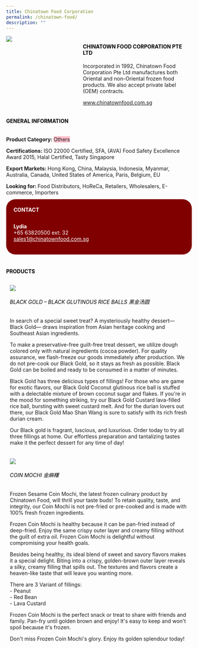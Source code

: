 ```yaml
--- 
title: Chinatown Food Corporation 
permalink: /chinatown-food/ 
description: ""
--- 
```

<div class="flex-paragraph"> 
<p style="text-transform: uppercase">
</p> 
</div> 
<div style="display: flex; flex-wrap: wrap;" class="flex-container"> 
<div style="flex: 1 1 40%; display: block;" class="card sgds">
<img src="https://drive.google.com/uc?export=download&amp;id=1x474ItVbOIj4SXVIxCZl9hDbt5UaiN9x">
</div> 
<div style="flex: 1 1 58%; display: block; margin-left: 3px" class="card-sgds"> 
<h4 style="text-transform: uppercase; color: black;">
<b>Chinatown Food Corporation Pte Ltd
</b>
</h4> 
<p>Incorporated in 1992, Chinatown Food Corporation Pte Ltd manufactures both Oriental and non-Oriental frozen food products. We also accept private label (OEM) contracts.
</p> 
<p>
<a target="_blank" href="https://www.chinatownfood.com.sg">www.chinatownfood.com.sg
</a>
</p> 
</div> 
</div> 
<h4 style="text-transform: uppercase; color: black;">
<b>General Information
</b>
</h4> 
<div style="display: flex; flex-wrap: wrap;" class="flex-container"> 
<div style="flex: 1 1 65%; display: block; align-self: stretch" class="card sgds"> 
<div class="flex-paragraph"> 
<p>
<b>Product Category: 
</b>
<span style="background-color: pink; border-radius: 10 px;">Others
</span>
</p> 
<p>
<b>Certifications: 
</b>ISO 22000 Certified, SFA, (AVA) Food Safety Excellence Award 2015, Halal Certified, Tasty Singapore
</p> 
<p>
<b>Export Markets: 
</b>Hong Kong, China, Malaysia, Indonesia, Myanmar, Australia, Canada, United States of America, Paris, Belgium, EU
</p> 
<p style="margin-bottom: 10px;">
<b>Looking for: 
</b>Food Distributors, HoReCa, Retailers, Wholesalers, E-commerce, Importers
</p> 
</div> 
</div> 
<div style="flex: 1 1 35%; padding: 10px; display: block; background-color: maroon; border-radius: 25px; align-self: center;" class="card sgds"> 
<h4 style="color: white; margin-top: 10px; margin-left: 10px;">CONTACT
</h4> 
<div class="flex-paragraph"> 
<p style="padding: 10px; color: white;"> 
<b>Lydia
</b>
<br>+65 63820500 ext: 32
<br> 
<a style="color: white;" href="mailto:sales1@chinatownfood.com.sg">sales1@chinatownfood.com.sg
</a> 
</p> 
</div> 
</div> 
</div> 
<br> 
<h4 style="text-transform: uppercase; color: black;">
<b>products
</b>
</h4> 
<div style="display: flex; flex-wrap: wrap;"> 
<div style="flex: 1 1 47%; margin: 10px; display: block;" class="card sgds"> 
<div style="display: block;" class="flex-image">
<img src="https://drive.google.com/uc?export=download&amp;id=1KwA4VS2hOyrGhUYdztC3H5s6dw6njSrk">
</div> 
<div class="flex-paragraph"> 
<h6 style="text-transform: uppercase; color: black;">Black Gold – Black Glutinous Rice Balls 黑金汤圆
</h6> 
<p>In search of a special sweet treat? A mysteriously healthy dessert— Black Gold— draws inspiration from Asian heritage cooking and Southeast Asian ingredients.
</p> 
<p>To make a preservative-free guilt-free treat dessert, we utilize dough colored only with natural ingredients (cocoa powder). For quality assurance, we flash-freeze our goods immediately after production. We do not pre-cook our Black Gold, so it stays as fresh as possible. Black Gold can be boiled and ready to be consumed in a matter of minutes.
</p> 
<p>Black Gold has three delicious types of fillings! For those who are game for exotic flavors, our Black Gold Coconut glutinous rice ball is stuffed with a delectable mixture of brown coconut sugar and flakes. If you're in the mood for something striking, try our Black Gold Custard lava-filled rice ball, bursting with sweet custard melt. And for the durian lovers out there, our Black Gold Mao Shan Wang is sure to satisfy with its rich fresh durian cream.
</p> 
<p>Our Black gold is fragrant, luscious, and luxurious. Order today to try all three fillings at home. Our effortless preparation and tantalizing tastes make it the perfect dessert for any time of day!
</p> 
</div> 
</div> 
<div style="flex: 1 1 47%; margin: 10px; display: block;" class="card sgds"> 
<div style="display: block;" class="flex-image">
<img src="https://drive.google.com/uc?export=download&amp;id=1m-ZLEGH_7scLnVQeBeDrI58uwxVc_fUE">
</div> 
<div class="flex-paragraph"> 
<h6 style="text-transform: uppercase; color: black;">Coin Mochi 金麻糬
</h6> 
<p>Frozen Sesame Coin Mochi, the latest frozen culinary product by Chinatown Food, will thrill your taste buds! To retain quality, taste, and integrity, our Coin Mochi is not pre-fried or pre-cooked and is made with 100% fresh frozen ingredients.
</p> 
<p>Frozen Coin Mochi is healthy because it can be pan-fried instead of deep-fried. Enjoy the same crispy outer layer and creamy filling without the guilt of extra oil. Frozen Coin Mochi is delightful without compromising your health goals.
</p> 
<p>Besides being healthy, its ideal blend of sweet and savory flavors makes it a special delight. Biting into a crispy, golden-brown outer layer reveals a silky, creamy filling that spills out. The textures and flavors create a heaven-like taste that will leave you wanting more.
</p> 
<p>There are 3 Variant of fillings:
<br>- Peanut
<br>- Red Bean
<br>- Lava Custard
</p> 
<p>Frozen Coin Mochi is the perfect snack or treat to share with friends and family. Pan-fry until golden brown and enjoy! It's easy to keep and won't spoil because it's frozen.
</p> 
<p>Don't miss Frozen Coin Mochi's glory. Enjoy its golden splendour today!
</p> 
</div> 
</div>
</div>